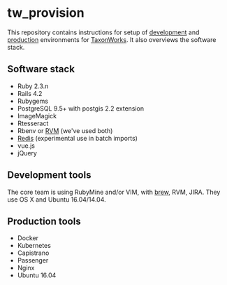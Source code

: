 # tw_provision

This repository contains instructions for setup of [development](development/README.md) and [production](production/README.md) environments for [TaxonWorks][1].  It also overviews the software stack.

## Software stack

* Ruby 2.3.n
* Rails 4.2 
* Rubygems
* PostgreSQL 9.5+ with postgis 2.2 extension
* ImageMagick
* Rtesseract
* Rbenv or [RVM][2] (we've used both)
* [Redis][4] (experimental use in batch imports)
* vue.js
* jQuery

## Development tools

The core team is using RubyMine and/or VIM, with [brew][3], RVM, JIRA.  They use OS X and Ubuntu 16.04/14.04.

## Production tools

* Docker
* Kubernetes
* Capistrano
* Passenger
* Nginx
* Ubuntu 16.04

[1]: https://github.com/SpeciesFileGroup/taxonworks
[2]: http://rvm.io
[3]: http://brew.sh/
[4]: http://redis.io/
